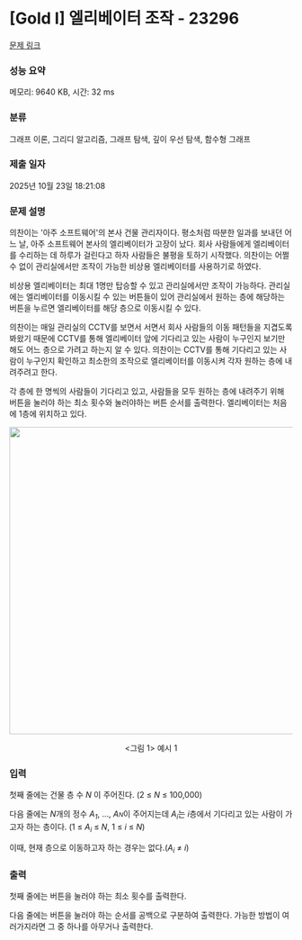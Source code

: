 # [Gold I] 엘리베이터 조작 - 23296 

[문제 링크](https://www.acmicpc.net/problem/23296) 

### 성능 요약

메모리: 9640 KB, 시간: 32 ms

### 분류

그래프 이론, 그리디 알고리즘, 그래프 탐색, 깊이 우선 탐색, 함수형 그래프

### 제출 일자

2025년 10월 23일 18:21:08

### 문제 설명

<p>의찬이는 '아주 소프트웨어'의 본사 건물 관리자이다. 평소처럼 따분한 일과를 보내던 어느 날, 아주 소프트웨어 본사의 엘리베이터가 고장이 났다. 회사 사람들에게 엘리베이터를 수리하는 데 하루가 걸린다고 하자 사람들은 불평을 토하기 시작했다. 의찬이는 어쩔 수 없이 관리실에서만 조작이 가능한 비상용 엘리베이터를 사용하기로 하였다.</p>

<p>비상용 엘리베이터는 최대 1명만 탑승할 수 있고 관리실에서만 조작이 가능하다. 관리실에는 엘리베이터를 이동시킬 수 있는 버튼들이 있어 관리실에서 원하는 층에 해당하는 버튼을 누르면 엘리베이터를 해당 층으로 이동시킬 수 있다.</p>

<p>의찬이는 매일 관리실의 CCTV를 보면서 서면서 회사 사람들의 이동 패턴들을 지겹도록 봐왔기 때문에 CCTV를 통해 엘리베이터 앞에 기다리고 있는 사람이 누구인지 보기만 해도 어느 층으로 가려고 하는지 알 수 있다. 의찬이는 CCTV를 통해 기다리고 있는 사람이 누구인지 확인하고 최소한의 조작으로 엘리베이터를 이동시켜 각자 원하는 층에 내려주려고 한다.</p>

<p>각 층에 한 명씩의 사람들이 기다리고 있고, 사람들을 모두 원하는 층에 내려주기 위해 버튼을 눌러야 하는 최소 횟수와 눌러야하는 버튼 순서를 출력한다. 엘리베이터는 처음에 1층에 위치하고 있다.</p>

<p style="text-align: center;"><img alt="" src="https://upload.acmicpc.net/555f5a1c-5e19-4dfa-8ea2-06e48b0e7fce/-/preview/" style="height: 546px; width: 700px;"></p>

<p style="text-align: center;"><그림 1> 예시 1</p>

### 입력 

 <p>첫째 줄에는 건물 층 수 <i>N </i>이 주어진다. (2 ≤ <i>N</i> ≤ 100,000)</p>

<p>다음 줄에는 <i>N</i>개의 정수 <em>A<sub>1</sub></em>, ..., <em>A<span style="font-size: 10.8333px;">N</span></em>이 주어지는데 <em>A<sub>i</sub></em>는 <em>i</em>층에서 기다리고 있는 사람이 가고자 하는 층이다. (1 ≤ <em>A<sub>i</sub></em> ≤ <em>N</em>, 1 ≤ <em>i</em> ≤ <i>N</i>)</p>

<p>이때, 현재 층으로 이동하고자 하는 경우는 없다.(<em>A<sub>i</sub></em> ≠ <em>i</em>)</p>

### 출력 

 <p>첫째 줄에는 버튼을 눌러야 하는 최소 횟수를 출력한다.</p>

<p>다음 줄에는 버튼을 눌러야 하는 순서를 공백으로 구분하여 출력한다. 가능한 방법이 여러가지라면 그 중 하나를 아무거나 출력한다.</p>


